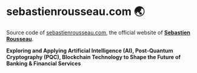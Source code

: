 # sebastienrousseau.com 🌏

Source code of [sebastienrousseau.com](https://sebastienrousseau.com), the official website of
[**Sebastien Rousseau**](https://github.com/sebastienrousseau).

**Exploring and Applying Artificial Intelligence (AI), Post-Quantum Cryptography (PQC), Blockchain Technology to Shape the Future of Banking & Financial Services**